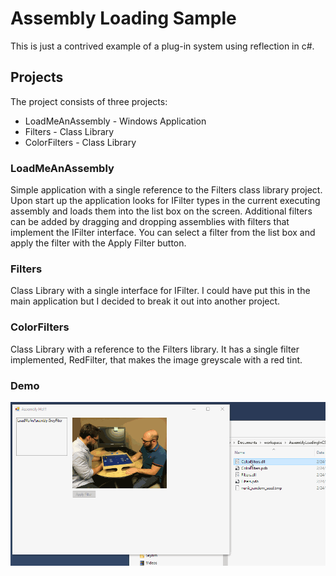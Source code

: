 # Assembly Loading Sample
This is just a contrived example of a plug-in system using reflection in c#.

## Projects
The project consists of three projects:
- LoadMeAnAssembly - Windows Application
- Filters - Class Library 
- ColorFilters - Class Library

### LoadMeAnAssembly
Simple application with a single reference to the Filters class library project.  Upon start up the application looks for IFilter types in the current executing assembly and loads them into the list box on the screen.  Additional filters can be added by dragging and dropping assemblies with filters that implement the IFilter interface.  You can select a filter from the list box and apply the filter with the Apply Filter button.

### Filters
Class Library with a single interface for IFilter.  I could have put this in the main application but I decided to break it out into another project.

### ColorFilters
Class Library with a reference to the Filters library.  It has a single filter implemented, RedFilter, that makes the image greyscale with a red tint.

### Demo
![Alt something](/docs/filter_demo.gif)
